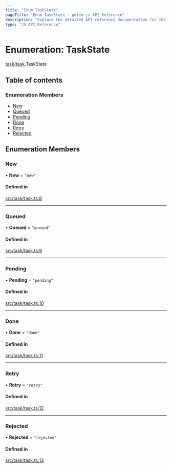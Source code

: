 ```yaml
---
title: "Enum TaskState"
pageTitle: "Enum TaskState - golem-js API Reference"
description: "Explore the detailed API reference documentation for the Enum TaskState within the golem-js SDK for the Golem Network."
type: "JS API Reference"
---
```

# Enumeration: TaskState

[task/task](../modules/task_task).TaskState

## Table of contents

### Enumeration Members

- [New](task_task.TaskState#new)
- [Queued](task_task.TaskState#queued)
- [Pending](task_task.TaskState#pending)
- [Done](task_task.TaskState#done)
- [Retry](task_task.TaskState#retry)
- [Rejected](task_task.TaskState#rejected)

## Enumeration Members

### New

• **New** = ``"new"``

#### Defined in

[src/task/task.ts:8](https://github.com/golemfactory/golem-js/blob/9789a95/src/task/task.ts#L8)

___

### Queued

• **Queued** = ``"queued"``

#### Defined in

[src/task/task.ts:9](https://github.com/golemfactory/golem-js/blob/9789a95/src/task/task.ts#L9)

___

### Pending

• **Pending** = ``"pending"``

#### Defined in

[src/task/task.ts:10](https://github.com/golemfactory/golem-js/blob/9789a95/src/task/task.ts#L10)

___

### Done

• **Done** = ``"done"``

#### Defined in

[src/task/task.ts:11](https://github.com/golemfactory/golem-js/blob/9789a95/src/task/task.ts#L11)

___

### Retry

• **Retry** = ``"retry"``

#### Defined in

[src/task/task.ts:12](https://github.com/golemfactory/golem-js/blob/9789a95/src/task/task.ts#L12)

___

### Rejected

• **Rejected** = ``"rejected"``

#### Defined in

[src/task/task.ts:13](https://github.com/golemfactory/golem-js/blob/9789a95/src/task/task.ts#L13)
